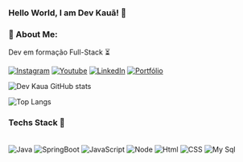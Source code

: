 

### Hello World, I am Dev Kauã! 👋

### 🚀 About Me:

<p>Dev em formação Full-Stack ⏳<p>


[![Instagram](https://img.shields.io/badge/Instagram-E4405F?style=for-the-badge&logo=instagram&logoColor=white)](https://www.instagram.com/devkauaa_?igsh=dW4zbGZreWZoOXJ2&utm_source=qr)
[![Youtube](https://img.shields.io/badge/YouTube-FF0000?style=for-the-badge&logo=youtube&logoColor=white)](https://www.youtube.com/@Devkaua./videos)
[![LinkedIn](https://img.shields.io/badge/LinkedIn-0077B5?style=for-the-badge&logo=linkedin&logoColor=white)](https://www.linkedin.com/in/kau%C3%A3-jhefferson-2a068723b/)
[![Portfólio](https://img.shields.io/badge/website-000000?style=for-the-badge&logo=About.me&logoColor=white)](https://devkaua-jheffersonn.netlify.app/)

![Dev Kaua GitHub stats](https://github-readme-stats.vercel.app/api?username=kauajhef&show_icons=true&theme=transparent) 

![Top Langs](https://github-readme-stats.vercel.app/api/top-langs/?username=kauajhef&show_progress=true)


### Techs Stack 🚀

<div style = "display: inline_block"><br/>
<img align="center" alt="Java" src = "https://img.shields.io/badge/Java-ED8B00?style=for-the-badge&logo=openjdk&logoColor=white">


<img align="center" alt="SpringBoot" src = "https://img.shields.io/badge/Spring-6DB33F?style=for-the-badge&logo=spring&logoColor=white">

<img align="center" alt="JavaScript" src = "https://img.shields.io/badge/JavaScript-F7DF1E?style=for-the-badge&logo=javascript&logoColor=black">

<img align="center" alt="Node" src = "    https://img.shields.io/badge/Node.js-43853D?style=for-the-badge&logo=node.js&logoColor=white">

<img align="center" alt="Html" src = "https://img.shields.io/badge/HTML5-E34F26?style=for-the-badge&logo=html5&logoColor=white">

<img align="center" alt="CSS" src = "https://img.shields.io/badge/CSS3-1572B6?style=for-the-badge&logo=css3&logoColor=white">


<img align="center" alt="My Sql" src = "https://img.shields.io/badge/MySQL-00000F?style=for-the-badge&logo=mysql&logoColor=white">

</div>


